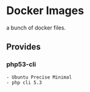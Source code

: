Docker Images
=============
a bunch of docker files.    

Provides
--------
### php53-cli
    - Ubuntu Precise Minimal
    - php cli 5.3
